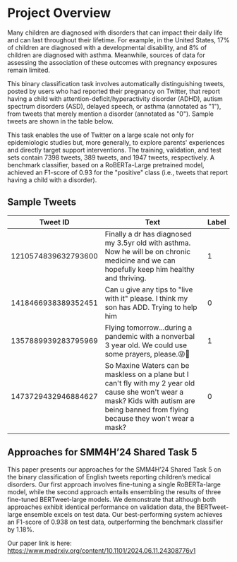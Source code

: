 # Project Overview

Many children are diagnosed with disorders that can impact their daily life and can last throughout their lifetime. For example, in the United States, 17% of children are diagnosed with a developmental disability, and 8% of children are diagnosed with asthma. Meanwhile, sources of data for assessing the association of these outcomes with pregnancy exposures remain limited.

This binary classification task involves automatically distinguishing tweets, posted by users who had reported their pregnancy on Twitter, that report having a child with attention-deficit/hyperactivity disorder (ADHD), autism spectrum disorders (ASD), delayed speech, or asthma (annotated as "1"), from tweets that merely mention a disorder (annotated as "0"). Sample tweets are shown in the table below.

This task enables the use of Twitter on a large scale not only for epidemiologic studies but, more generally, to explore parents' experiences and directly target support interventions. The training, validation, and test sets contain 7398 tweets, 389 tweets, and 1947 tweets, respectively. A benchmark classifier, based on a RoBERTa-Large pretrained model, achieved an F1-score of 0.93 for the "positive" class (i.e., tweets that report having a child with a disorder).

## Sample Tweets

| Tweet ID          | Text                                                                                                                                                                           | Label |
|-------------------|--------------------------------------------------------------------------------------------------------------------------------------------------------------------------------|-------|
| 1210574839632793600 | Finally a dr has diagnosed my 3.5yr old with asthma. Now he will be on chronic medicine and we can hopefully keep him healthy and thriving.                                     | 1     |
| 1418466938389352451 | Can u give any tips to "live with it" please. I think my son has ADD. Trying to help him                                                                                      | 0     |
| 1357889939283795969 | Flying tomorrow...during a pandemic with a nonverbal 3 year old. We could use some prayers, please.😝🥴                                                                         | 1     |
| 1473729432946884627 | So Maxine Waters can be maskless on a plane but I can't fly with my 2 year old cause she won't wear a mask? Kids with autism are being banned from flying because they won't wear a mask? | 0     |

## Approaches for SMM4H’24 Shared Task 5

This paper presents our approaches for the SMM4H’24 Shared Task 5 on the binary classification of English tweets reporting children’s medical disorders. Our first approach involves fine-tuning a single RoBERTa-large model, while the second approach entails ensembling the results of three fine-tuned BERTweet-large models. We demonstrate that although both approaches exhibit identical performance on validation data, the BERTweet-large ensemble excels on test data. Our best-performing system achieves an F1-score of 0.938 on test data, outperforming the benchmark classifier by 1.18%.

Our paper link is here: https://www.medrxiv.org/content/10.1101/2024.06.11.24308776v1
